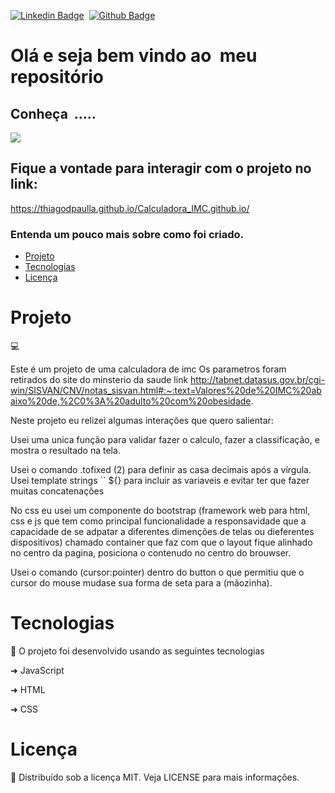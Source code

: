 [![Linkedin Badge](https://img.shields.io/badge/-LinkedIn-blue?style=flat-square&logo=Linkedin&logoColor=white&link=https://www.linkedin.com/in/thiagodepaulla/)](https://www.linkedin.com/in/thiagodepaulla/)   [![Github Badge](https://img.shields.io/badge/-Github-000?style=flat-square&logo=Github&logoColor=white&link=https://github.com/thiagodpaulla)](https://github.com/thiagodpaulla)

# Olá e seja bem vindo ao  meu repositório
## Conheça  .....
![](https://github.com/thiagodpaulla/Calculadora_IMC.github.io/blob/main/Calculadora%20de%20IMC.gif)

## Fique a vontade para interagir com o projeto no link:
https://thiagodpaulla.github.io/Calculadora_IMC.github.io/

### Entenda um pouco mais sobre como foi criado.

<!--ts-->
 * [Projeto](#projeto)  
 * [Tecnologias](#tecnologias) 
 * [Licença](#licença) 
 <!--te-->


# Projeto
💻


Este é um projeto de uma calculadora de imc 
Os parametros foram retirados do site do minsterio da saude 
link http://tabnet.datasus.gov.br/cgi-win/SISVAN/CNV/notas_sisvan.html#:~:text=Valores%20de%20IMC%20abaixo%20de,%2C0%3A%20adulto%20com%20obesidade.


Neste projeto eu relizei algumas interações que quero salientar:


Usei uma unica função para validar fazer o calculo, fazer a classificação, e mostra o resultado na tela.
 
Usei o comando .tofixed (2) para definir as casa decimais após a vírgula.
Usei template strings `` ${} para incluir as variaveis e evitar ter que fazer muitas concatenações
 
 
No css eu usei um componente do bootstrap (framework web para html, css e js que tem como principal funcionalidade a responsavidade que a capacidade de se adpatar a diferentes dimenções de telas ou dieferentes dispositivos) chamado container que faz com que o layout fique alinhado no centro da pagina, posiciona o contenudo no centro do brouwser.


Usei o comando (cursor:pointer) dentro do button o que permitiu que o cursor do mouse mudase sua forma de seta para a (mãozinha).

# Tecnologias

🚀 O projeto foi desenvolvido usando as seguintes tecnologias


➜ JavaScript

➜ HTML

➜ CSS


# Licença
📂 Distribuído sob a licença MIT. Veja LICENSE para mais informações.
